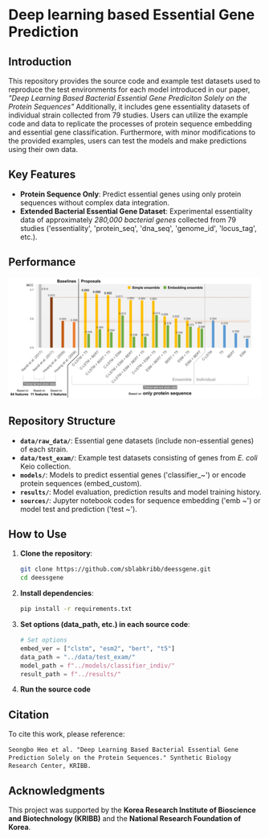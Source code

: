 # Deep learning based Essential Gene Prediction

## Introduction
This repository provides the source code and example test datasets used to reproduce the test environments for each model introduced in our paper, *"Deep Learning Based Bacterial Essential Gene Prediciton Solely on the Protein Sequences"* Additionally, it includes gene essentiality datasets of individual strain collected from 79 studies. Users can utilize the example code and data to replicate the processes of protein sequence embedding and essential gene classification. Furthermore, with minor modifications to the provided examples, users can test the models and make predictions using their own data.

## Key Features

- **Protein Sequence Only**: Predict essential genes using only protein sequences without complex data integration.
- **Extended Bacterial Essential Gene Dataset**: Experimental essentiality data of approximately *280,000 bacterial genes* collected from 79 studies ('essentiality', 'protein_seq', 'dna_seq', 'genome_id', 'locus_tag', etc.).

## Performance

![performance](performance.png)

## Repository Structure

- **`data/raw_data/`**: Essential gene datasets (include non-essential genes) of each strain.
- **`data/test_exam/`**: Example test datasets consisting of genes from *E. coli* Keio collection.
- **`models/`**: Models to predict essential genes ('classifier_~') or encode protein sequences (embed_custom).
- **`results/`**: Model evaluation, prediction results and model training history.
- **`sources/`**: Jupyter notebook codes for sequence embedding ('emb ~') or model test and prediction ('test ~').

## How to Use

1. **Clone the repository**:
   ```bash
   git clone https://github.com/sblabkribb/deessgene.git
   cd deessgene
   ```

2. **Install dependencies**:
   ```bash
   pip install -r requirements.txt
   ```

3. **Set options (data_path, etc.) in each source code**:
   ```python
   # Set options
   embed_ver = ["clstm", "esm2", "bert", "t5"]
   data_path = "../data/test_exam/"
   model_path = f"../models/classifier_indiv/"
   result_path = f"../results/"
   ```
4. **Run the source code**


## Citation

To cite this work, please reference:
```
Seongbo Heo et al. "Deep Learning Based Bacterial Essential Gene Prediction Solely on the Protein Sequences." Synthetic Biology Research Center, KRIBB.
```

## Acknowledgments

This project was supported by the **Korea Research Institute of Bioscience and Biotechnology (KRIBB)** and the **National Research Foundation of Korea**.

